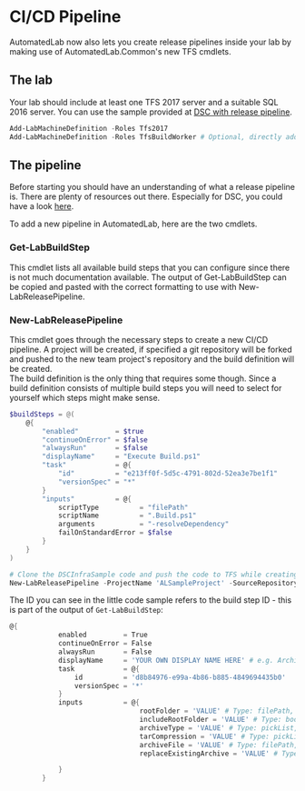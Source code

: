 ﻿# CI/CD Pipeline

AutomatedLab now also lets you create release pipelines inside your lab by making use of AutomatedLab.Common's new TFS cmdlets.

## The lab

Your lab should include at least one TFS 2017 server and a suitable SQL 2016 server. You can use the sample provided at [DSC with release pipeline](https://github.com/AutomatedLab/AutomatedLab/blob/master/LabSources/SampleScripts/Scenarios/DSC%20With%20Release%20Pipeline.ps1).  

```powershell
Add-LabMachineDefinition -Roles Tfs2017
Add-LabMachineDefinition -Roles TfsBuildWorker # Optional, directly adds build workers to your TFS agent pools
```

## The pipeline

Before starting you should have an understanding of what a release pipeline is. There are plenty of resources out there. Especially for DSC, you could have a look [here](https://docs.microsoft.com/en-us/powershell/scripting/dsc/overview/authoringadvanced).

To add a new pipeline in AutomatedLab, here are the two cmdlets.

### Get-LabBuildStep

This cmdlet lists all available build steps that you can configure since there is not much documentation available. The output of Get-LabBuildStep can be copied and pasted with the correct formatting to use with New-LabReleasePipeline.

### New-LabReleasePipeline

This cmdlet goes through the necessary steps to create a new CI/CD pipeline. A project will be created, if specified a git repository will be forked and pushed to the new team project's repository and the build definition will be created.  
The build definition is the only thing that requires some though. Since a build definition consists of multiple build steps you will need to select for yourself which steps might make sense.

```powershell
$buildSteps = @(
    @{
        "enabled"         = $true
        "continueOnError" = $false
        "alwaysRun"       = $false
        "displayName"     = "Execute Build.ps1"
        "task"            = @{
            "id"          = "e213ff0f-5d5c-4791-802d-52ea3e7be1f1"
            "versionSpec" = "*"
        }
        "inputs"          = @{
            scriptType          = "filePath"
            scriptName          = ".Build.ps1"
            arguments           = "-resolveDependency"
            failOnStandardError = $false
        }
    }
)

# Clone the DSCInfraSample code and push the code to TFS while creating a new Project and the necessary build definitions
New-LabReleasePipeline -ProjectName 'ALSampleProject' -SourceRepository https://github.com/gaelcolas/DSCInfraSample -BuildSteps $buildSteps
```  

The ID you can see in the little code sample refers to the build step ID - this is part of the output of ``` Get-LabBuildStep ```:

```powershell
@{
            enabled         = True
            continueOnError = False
            alwaysRun       = False
            displayName     = 'YOUR OWN DISPLAY NAME HERE' # e.g. Archive files $(message) or Archive Files
            task            = @{
                id          = 'd8b84976-e99a-4b86-b885-4849694435b0'
                versionSpec = '*'
            }
            inputs          = @{
                                rootFolder = 'VALUE' # Type: filePath, Default: $(Build.BinariesDirectory), Mandatory: True
                                includeRootFolder = 'VALUE' # Type: boolean, Default: true, Mandatory: True
                                archiveType = 'VALUE' # Type: pickList, Default: default, Mandatory: True
                                tarCompression = 'VALUE' # Type: pickList, Default: gz, Mandatory: False
                                archiveFile = 'VALUE' # Type: filePath, Default: $(Build.ArtifactStagingDirectory)/$(Build.BuildId).zip, Mandatory: True
                                replaceExistingArchive = 'VALUE' # Type: boolean, Default: true, Mandatory: True

            }
        }
```
